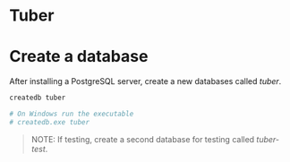# Tuber

# Create a database
After installing a PostgreSQL server, create a new databases called *tuber*. 

```bash
createdb tuber

# On Windows run the executable
# createdb.exe tuber
```
>NOTE:
>If testing, create a second database for testing called *tuber-test*.
